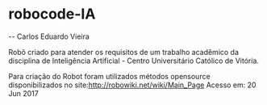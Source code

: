 # robocode-IA
-- Carlos Eduardo Vieira

Robô criado para atender os requisitos de um trabalho acadêmico da disciplina de Inteligência Artificial - Centro Universitário Católico de Vitória.

Para criação do Robot foram utilizados métodos opensource disponibilizados no site:http://robowiki.net/wiki/Main_Page Acesso em: 20 Jun 2017
